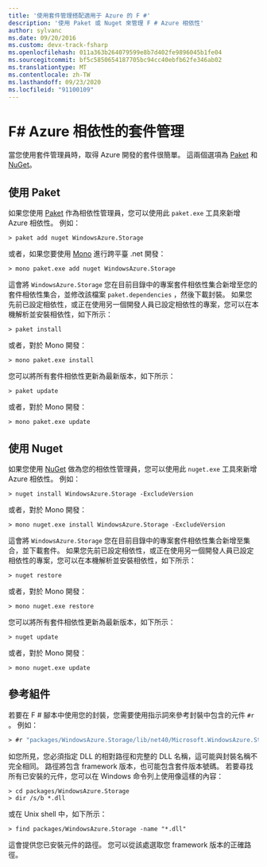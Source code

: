 ```yaml
---
title: '使用套件管理搭配適用于 Azure 的 F #'
description: '使用 Paket 或 Nuget 來管理 F # Azure 相依性'
author: sylvanc
ms.date: 09/20/2016
ms.custom: devx-track-fsharp
ms.openlocfilehash: 011a363b264079599e8b7d402fe9896045b1fe04
ms.sourcegitcommit: bf5c5850654187705bc94cc40ebfb62fe346ab02
ms.translationtype: MT
ms.contentlocale: zh-TW
ms.lasthandoff: 09/23/2020
ms.locfileid: "91100109"
---
```

# <a name="package-management-for-f-azure-dependencies"></a>F# Azure 相依性的套件管理

當您使用套件管理員時，取得 Azure 開發的套件很簡單。 這兩個選項為 [Paket](https://fsprojects.github.io/Paket/) 和 [NuGet](https://www.nuget.org/)。

## <a name="using-paket"></a>使用 Paket

如果您使用 [Paket](https://fsprojects.github.io/Paket/) 作為相依性管理員，您可以使用此 `paket.exe` 工具來新增 Azure 相依性。 例如：

```console
> paket add nuget WindowsAzure.Storage
```

或者，如果您要使用 [Mono](https://www.mono-project.com/) 進行跨平臺 .net 開發：

```console
> mono paket.exe add nuget WindowsAzure.Storage
```

這會將 `WindowsAzure.Storage` 您在目前目錄中的專案套件相依性集合新增至您的套件相依性集合，並修改該檔案 `paket.dependencies` ，然後下載封裝。 如果您先前已設定相依性，或正在使用另一個開發人員已設定相依性的專案，您可以在本機解析並安裝相依性，如下所示：

```console
> paket install
```

或者，對於 Mono 開發：

```console
> mono paket.exe install
```

您可以將所有套件相依性更新為最新版本，如下所示：

```console
> paket update
```

或者，對於 Mono 開發：

```console
> mono paket.exe update
```

## <a name="using-nuget"></a>使用 Nuget

如果您使用 [NuGet](https://www.nuget.org/) 做為您的相依性管理員，您可以使用此 `nuget.exe` 工具來新增 Azure 相依性。 例如：

```console
> nuget install WindowsAzure.Storage -ExcludeVersion
```

或者，對於 Mono 開發：

```console
> mono nuget.exe install WindowsAzure.Storage -ExcludeVersion
```

這會將 `WindowsAzure.Storage` 您在目前目錄中的專案套件相依性集合新增至集合，並下載套件。 如果您先前已設定相依性，或正在使用另一個開發人員已設定相依性的專案，您可以在本機解析並安裝相依性，如下所示：

```console
> nuget restore
```

或者，對於 Mono 開發：

```console
> mono nuget.exe restore
```

您可以將所有套件相依性更新為最新版本，如下所示：

```console
> nuget update
```

或者，對於 Mono 開發：

```console
> mono nuget.exe update
```

## <a name="referencing-assemblies"></a>參考組件

若要在 F # 腳本中使用您的封裝，您需要使用指示詞來參考封裝中包含的元件 `#r` 。 例如：

```fsharp
> #r "packages/WindowsAzure.Storage/lib/net40/Microsoft.WindowsAzure.Storage.dll"
```

如您所見，您必須指定 DLL 的相對路徑和完整的 DLL 名稱，這可能與封裝名稱不完全相同。 路徑將包含 framework 版本，也可能包含套件版本號碼。 若要尋找所有已安裝的元件，您可以在 Windows 命令列上使用像這樣的內容：

```console
> cd packages/WindowsAzure.Storage
> dir /s/b *.dll
```

或在 Unix shell 中，如下所示：

```console
> find packages/WindowsAzure.Storage -name "*.dll"
```

這會提供您已安裝元件的路徑。 您可以從該處選取您 framework 版本的正確路徑。
